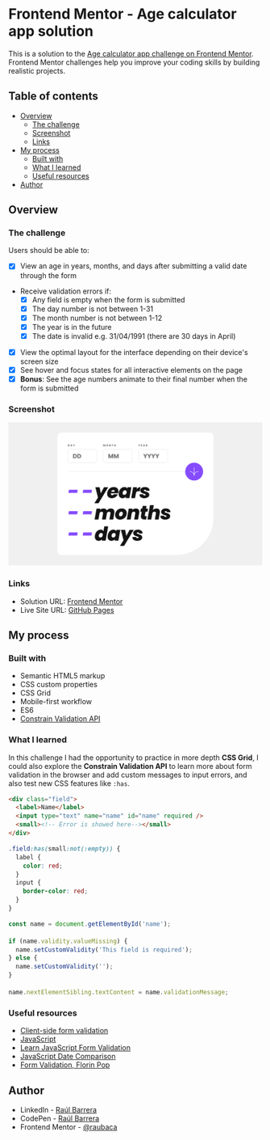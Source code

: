 # Frontend Mentor - Age calculator app solution

This is a solution to the [Age calculator app challenge on Frontend Mentor](https://www.frontendmentor.io/challenges/age-calculator-app-dF9DFFpj-Q). Frontend Mentor challenges help you improve your coding skills by building realistic projects.

## Table of contents

- [Overview](#overview)
  - [The challenge](#the-challenge)
  - [Screenshot](#screenshot)
  - [Links](#links)
- [My process](#my-process)
  - [Built with](#built-with)
  - [What I learned](#what-i-learned)
  - [Useful resources](#useful-resources)
- [Author](#author)

## Overview

### The challenge

Users should be able to:

- [x] View an age in years, months, and days after submitting a valid date through the form
- Receive validation errors if:
  - [x] Any field is empty when the form is submitted
  - [x] The day number is not between 1-31
  - [x] The month number is not between 1-12
  - [x] The year is in the future
  - [x] The date is invalid e.g. 31/04/1991 (there are 30 days in April)
- [x] View the optimal layout for the interface depending on their device's screen size
- [x] See hover and focus states for all interactive elements on the page
- [x] **Bonus**: See the age numbers animate to their final number when the form is submitted

### Screenshot

![Age calculator app](./screenshot.png)

### Links

- Solution URL: [Frontend Mentor](https://www.frontendmentor.io/solutions/age-calculator-constrain-validation-api-oTmWNB7Wex)
- Live Site URL: [GitHub Pages](https://raubaca.github.io/age-calculator-app/)

## My process

### Built with

- Semantic HTML5 markup
- CSS custom properties
- CSS Grid
- Mobile-first workflow
- ES6
- [Constrain Validation API](https://developer.mozilla.org/en-US/docs/Learn/Forms/Form_validation#the_constraint_validation_api)

### What I learned

In this challenge I had the opportunity to practice in more depth **CSS Grid**, I could also explore the **Constrain Validation API** to learn more about form validation in the browser and add custom messages to input errors, and also test new CSS features like `:has`.

```html
<div class="field">
  <label>Name</label>
  <input type="text" name="name" id="name" required />
  <small><!-- Error is showed here--></small>
</div>
```

```css
.field:has(small:not(:empty)) {
  label {
    color: red;
  }
  input {
    border-color: red;
  }
}
```

```js
const name = document.getElementById('name');

if (name.validity.valueMissing) {
  name.setCustomValidity('This field is required');
} else {
  name.setCustomValidity('');
}

name.nextElementSibling.textContent = name.validationMessage;
```

### Useful resources

- [Client-side form validation](https://developer.mozilla.org/en-US/docs/Learn/Forms/Form_validation)
- [JavaScript](https://web.dev/learn/forms/javascript/)
- [Learn JavaScript Form Validation](https://www.freecodecamp.org/news/learn-javascript-form-validation-by-making-a-form/)
- [JavaScript Date Comparison](https://www.freecodecamp.org/news/javascript-date-comparison-how-to-compare-dates-in-js/)
- [Form Validation, Florin Pop](https://codepen.io/FlorinPop17/pen/OJJKQeK?editors=0010)

## Author

- LinkedIn - [Raúl Barrera](https://www.linkedin.com/in/raubaca/)
- CodePen - [Raúl Barrera](https://codepen.io/raubaca)
- Frontend Mentor - [@raubaca](https://www.frontendmentor.io/profile/raubaca)
